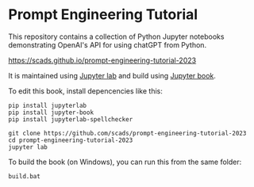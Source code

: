 # Prompt Engineering Tutorial

This repository contains a collection of Python Jupyter notebooks demonstrating OpenAI's API for using chatGPT from Python.

https://scads.github.io/prompt-engineering-tutorial-2023

It is maintained using [Jupyter lab](https://jupyterlab.readthedocs.io/en/stable/) and build using [Jupyter book](https://jupyterbook.org/).

To edit this book, install depencencies like this:

```
pip install jupyterlab
pip install jupyter-book
pip install jupyterlab-spellchecker

git clone https://github.com/scads/prompt-engineering-tutorial-2023
cd prompt-engineering-tutorial-2023
jupyter lab
```

To build the book (on Windows), you can run this from the same folder:
```
build.bat
```



